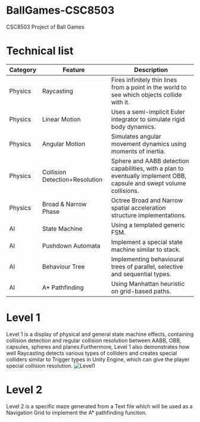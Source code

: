 # BallGames-CSC8503
CSC8503 Project of Ball Games
# Technical list
  
  
|Category                |Feature                          |Description                         |
|----------------|-------------------------------|-----------------------------|
|Physics          |Raycasting            |Fires infinitely thin lines from a point in the world to see which objects collide with it.            |
|Physics          |Linear Motion            |Uses a semi-implicit Euler integrator to simulate rigid body dynamics.            |
|Physics          |Angular Motion      |Simulates angular movement dynamics using moments of inertia. |
|Physics          |Collision Detection+Resolution      |Sphere and AABB detection capabilities, with a plan to eventually implement OBB, capsule and swept volume collisions. |
|Physics          |Broad & Narrow Phase      |Octree Broad and Narrow spatial acceleration structure implementations.  |
|AI          |State Machine      |Using a templated generic FSM. |
|AI          |Pushdown Automata      |Implement a special state machine similar to stack. |
|AI          |Behaviour Tree     |Implementing behavioural trees of parallel, selective and sequential types. |
|AI          |A* Pathfinding     |Using Manhattan heuristic on grid-based paths. |


# Level 1
Level 1 is a display of physical and general state machine effects, containing collision detection and regular collision resolution between AABB, OBB, capsules, spheres and planes.Furthermore, Level 1 also demonstrates how well Raycasting detects various types of colliders and creates special colliders similar to Trigger types in Unity Engine, which can give the player special collision resolution.
![Level1](http://m.qpic.cn/psc?/6cbda8ec-3a34-4f2c-b58e-e699fa3b5e3c/bqQfVz5yrrGYSXMvKr.cqRE5V8OgVFVUzMzwQ6pJ9MaxK7haahfdTKb5uojGZZVtcDSy*UhM.BLhJznNDieFgLmzOowEhh2*lJWsip5ici8!/b&bo=nARTAwAAAAADB.o!&rf=viewer_4)

# Level 2
Level 2 is a specific maze generated from a Text file which will be used as a Navigation Grid to implement the A* pathfinding function.
